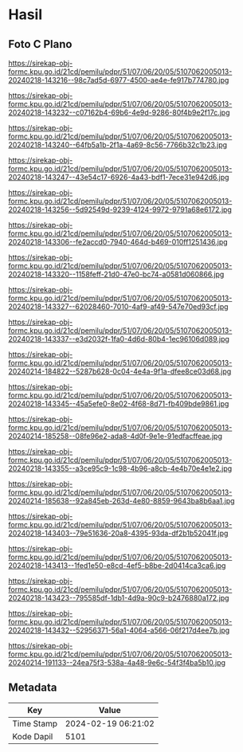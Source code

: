 # Hasil

## Foto C Plano

https://sirekap-obj-formc.kpu.go.id/21cd/pemilu/pdpr/51/07/06/20/05/5107062005013-20240218-143216--98c7ad5d-6977-4500-ae4e-fe917b774780.jpg

https://sirekap-obj-formc.kpu.go.id/21cd/pemilu/pdpr/51/07/06/20/05/5107062005013-20240218-143232--c07162b4-69b6-4e9d-9286-80f4b9e2f17c.jpg

https://sirekap-obj-formc.kpu.go.id/21cd/pemilu/pdpr/51/07/06/20/05/5107062005013-20240218-143240--64fb5a1b-2f1a-4a69-8c56-7766b32c1b23.jpg

https://sirekap-obj-formc.kpu.go.id/21cd/pemilu/pdpr/51/07/06/20/05/5107062005013-20240218-143247--43e54c17-6926-4a43-bdf1-7ece31e942d6.jpg

https://sirekap-obj-formc.kpu.go.id/21cd/pemilu/pdpr/51/07/06/20/05/5107062005013-20240218-143256--5d92549d-9239-4124-9972-9791a68e6172.jpg

https://sirekap-obj-formc.kpu.go.id/21cd/pemilu/pdpr/51/07/06/20/05/5107062005013-20240218-143306--fe2accd0-7940-464d-b469-010ff1251436.jpg

https://sirekap-obj-formc.kpu.go.id/21cd/pemilu/pdpr/51/07/06/20/05/5107062005013-20240218-143320--1158feff-21d0-47e0-bc74-a0581d060866.jpg

https://sirekap-obj-formc.kpu.go.id/21cd/pemilu/pdpr/51/07/06/20/05/5107062005013-20240218-143327--62028460-7010-4af9-af49-547e70ed93cf.jpg

https://sirekap-obj-formc.kpu.go.id/21cd/pemilu/pdpr/51/07/06/20/05/5107062005013-20240218-143337--e3d2032f-1fa0-4d6d-80b4-1ec96106d089.jpg

https://sirekap-obj-formc.kpu.go.id/21cd/pemilu/pdpr/51/07/06/20/05/5107062005013-20240214-184822--5287b628-0c04-4e4a-9f1a-dfee8ce03d68.jpg

https://sirekap-obj-formc.kpu.go.id/21cd/pemilu/pdpr/51/07/06/20/05/5107062005013-20240218-143345--45a5efe0-8e02-4f68-8d71-fb409bde9861.jpg

https://sirekap-obj-formc.kpu.go.id/21cd/pemilu/pdpr/51/07/06/20/05/5107062005013-20240214-185258--08fe96e2-ada8-4d0f-9e1e-91edfacffeae.jpg

https://sirekap-obj-formc.kpu.go.id/21cd/pemilu/pdpr/51/07/06/20/05/5107062005013-20240218-143355--a3ce95c9-1c98-4b96-a8cb-4e4b70e4e1e2.jpg

https://sirekap-obj-formc.kpu.go.id/21cd/pemilu/pdpr/51/07/06/20/05/5107062005013-20240214-185638--92a845eb-263d-4e80-8859-9643ba8b6aa1.jpg

https://sirekap-obj-formc.kpu.go.id/21cd/pemilu/pdpr/51/07/06/20/05/5107062005013-20240218-143403--79e51636-20a8-4395-93da-df2b1b52041f.jpg

https://sirekap-obj-formc.kpu.go.id/21cd/pemilu/pdpr/51/07/06/20/05/5107062005013-20240218-143413--1fed1e50-e8cd-4ef5-b8be-2d0414ca3ca6.jpg

https://sirekap-obj-formc.kpu.go.id/21cd/pemilu/pdpr/51/07/06/20/05/5107062005013-20240218-143423--795585df-1db1-4d9a-90c9-b2476880a172.jpg

https://sirekap-obj-formc.kpu.go.id/21cd/pemilu/pdpr/51/07/06/20/05/5107062005013-20240218-143432--52956371-56a1-4064-a566-06f217d4ee7b.jpg

https://sirekap-obj-formc.kpu.go.id/21cd/pemilu/pdpr/51/07/06/20/05/5107062005013-20240214-191133--24ea75f3-538a-4a48-9e6c-54f3f4ba5b10.jpg


## Metadata

| Key        | Value               |
| ---------- | ------------------- |
| Time Stamp | 2024-02-19 06:21:02 |
| Kode Dapil | 5101                |



